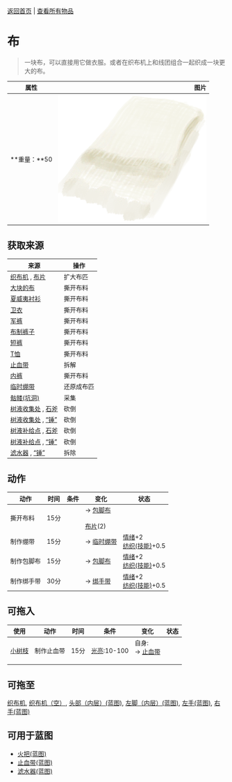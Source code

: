 [返回首页](index.md)   |  [查看所有物品](object.md)
# 布  
> 一块布，可以直接用它做衣服。或者在织布机上和线团组合一起织成一块更大的布。  
  
  属性  |   图片   
 ----  |  ----:   
 **重量：**50  |  ![](Sprite/Cloth.png)   
  
## 获取来源  
来源  |  操作  
----  |  ----  
[织布机](Loom.md) , [布片](ClothSmall.md)  |  扩大布匹  
[大块的布](ClothLarge.md)  |  撕开布料  
[夏威夷衬衫](HawaiianShirt.md)  |  撕开布料  
[卫衣](HoodieRetromation.md)  |  撕开布料  
[军裤](MilitaryPants.md)  |  撕开布料  
[布制裤子](PantsCloth.md)  |  撕开布料  
[短裤](Shorts.md)  |  撕开布料  
[T恤](T-Shirt.md)  |  撕开布料  
[止血带](Tourniquet.md)  |  拆解  
[内裤](Underwear.md)  |  撕开布料  
[临时绷带](ImprovisedDressing.md)  |  还原成布匹  
[骷髅(坑洞)](Skeleton.md)  |  采集  
[树液收集处](PalmTreeSapStation.md) , [石斧](StoneAxe.md)  |  砍倒  
[树液收集处](PalmTreeSapStation.md) , [“锤”](tag_Axe.md)  |  砍倒  
[树液补给点](PalmTreeSapStationEmpty.md) , [石斧](StoneAxe.md)  |  砍倒  
[树液补给点](PalmTreeSapStationEmpty.md) , [“锤”](tag_Axe.md)  |  砍倒  
[滤水器](WaterFilter.md) , [“锤”](tag_Hammer.md)  |  拆除  
## 动作  
动作  |  时间  |  条件  |  变化  |  状态  
----  |  ----  |  ----  |  ----  |  ----  
撕开布料  |  15分  |    |  → [包脚布](FootWrappings.md)<br><br>[布片](ClothSmall.md)(2)  |    
制作绷带  |  15分  |    |  → [临时绷带](ImprovisedDressing.md)<br>  |  [情绪](Morale.md)+2<br>[纺织(技能)](Skill_Tailoring.md)+0.5  
制作包脚布  |  15分  |    |  → [包脚布](FootWrappings.md)<br>  |  [情绪](Morale.md)+2<br>[纺织(技能)](Skill_Tailoring.md)+0.5  
制作绑手带  |  30分  |    |  → [绑手带](HandWrappings.md)<br>  |  [情绪](Morale.md)+2<br>[纺织(技能)](Skill_Tailoring.md)+0.5  
## 可拖入  
使用  |  动作  |  时间  |  条件  |  变化  |  状态  
----  |  ----  |  ----  |  ----  |  ----  |  ----  
[小树枝](Sticks.md)  |  制作止血带  |  15分  |  [光亮](Light.md):10-100  |  自身:<br>→ [止血带](Tourniquet.md)<br><br>  |    
## 可拖至  
[织布机](Loom.md), [织布机（空）](LoomEmpty.md), [头部（内层）(蓝图)](InnerHeadBlueprint.md), [左脚（内层）(蓝图)](InnerLeftFootBlueprint.md), [左手(蓝图)](LeftHandBlueprint.md), [右手(蓝图)](RightHandBlueprint.md)  
## 可用于蓝图  
- [火把(蓝图)](Bp_Torch.md)  
- [止血带(蓝图)](Bp_Tourniquet.md)  
- [滤水器(蓝图)](Bp_WaterFilter.md)  
  
  
